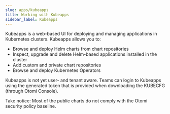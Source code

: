 ```yaml
---
slug: apps/kubeapps
title: Working with Kubeapps
sidebar_label: Kubeapps
---
```


Kubeapps is a web-based UI for deploying and managing applications in Kubernetes clusters. Kubeapps allows you to:

- Browse and deploy Helm charts from chart repositories
- Inspect, upgrade and delete Helm-based applications installed in the cluster
- Add custom and private chart repositories
- Browse and deploy Kubernetes Operators

Kubeapps is not yet user- and tenant aware. Teams can login to Kubeapps using the generated token that is provided when downloading the KUBECFG (through Otomi Console).

Take notice: Most of the public charts do not comply with the Otomi security policy baseline.
